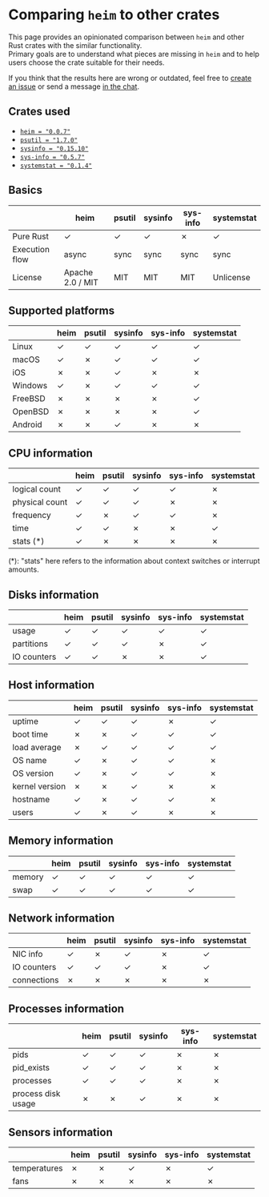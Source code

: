 # Comparing `heim` to other crates

This page provides an opinionated comparison between `heim` and
other Rust crates with the similar functionality.\
Primary goals are to understand what pieces are missing in `heim`
and to help users choose the crate suitable for their needs.

If you think that the results here are wrong or outdated,
feel free to [create an issue](https://github.com/heim-rs/heim/issues/new)
or send a message [in the chat](https://gitter.im/heim-rs/heim).

## Crates used

* [`heim = "0.0.7"`](https://crates.io/crates/heim)
* [`psutil = "1.7.0"`](https://crates.io/crates/psutil)
* [`sysinfo = "0.15.10"`](https://crates.io/crates/sysinfo)
* [`sys-info = "0.5.7"`](https://crates.io/crates/sys-info)
* [`systemstat = "0.1.4"`](https://crates.io/crates/systemstat)

## Basics

|                | heim             | psutil | sysinfo | sys-info | systemstat |
|----------------|------------------|--------|---------|----------|------------|
| Pure Rust      | ✓                | ✓      | ✓       | ✗        | ✓          |
| Execution flow | async            | sync   | sync    | sync     | sync       |
| License        | Apache 2.0 / MIT | MIT    | MIT     | MIT      | Unlicense  |

## Supported platforms

|            | heim     | psutil | sysinfo | sys-info | systemstat |
|------------|----------|--------|---------|----------|------------|
| Linux      | ✓        | ✓      | ✓       | ✓        | ✓          |
| macOS      | ✓        | ✗      | ✓       | ✓        | ✓          |
| iOS        | ✗        | ✗      | ✓       | ✗        | ✗          |
| Windows    | ✓        | ✗      | ✓       | ✓        | ✓          |
| FreeBSD    | ✗        | ✗      | ✗       | ✗        | ✓          |
| OpenBSD    | ✗        | ✗      | ✗       | ✗        | ✓          |
| Android    | ✗        | ✗      | ✓       | ✗        | ✗          |

## CPU information

|                | heim     | psutil | sysinfo | sys-info | systemstat |
|----------------|----------|--------|---------|----------|------------|
| logical count  | ✓        | ✓      | ✓       | ✓        | ✗          |
| physical count | ✓        | ✓      | ✓       | ✗        | ✗          |
| frequency      | ✓        | ✗      | ✓       | ✓        | ✗          |
| time           | ✓        | ✓      | ✗       | ✗        | ✓          |
| stats (*)      | ✓        | ✗      | ✗       | ✗        | ✗          |

(*): "stats" here refers to the information about context switches or interrupt
amounts.

## Disks information

|                | heim     | psutil | sysinfo | sys-info | systemstat |
|----------------|----------|--------|---------|----------|------------|
| usage          | ✓        | ✓      | ✓       | ✓        | ✓          |
| partitions     | ✓        | ✓      | ✓       | ✗        | ✓          |
| IO counters    | ✓        | ✓      | ✗       | ✗        | ✓          |

## Host information

|                  | heim     | psutil | sysinfo | sys-info | systemstat |
|------------------|----------|--------|---------|----------|------------|
| uptime           | ✓        | ✓      | ✓       | ✗        | ✓          |
| boot time        | ✗        | ✗      | ✓       | ✓        | ✓          |
| load average     | ✗        | ✓      | ✓       | ✓        | ✓          |
| OS name          | ✓        | ✗      | ✓       | ✓        | ✗          |
| OS version       | ✓        | ✗      | ✓       | ✓        | ✗          |
| kernel version   | ✗        | ✗      | ✓       | ✗        | ✗          |
| hostname         | ✓        | ✗      | ✓       | ✓        | ✗          |
| users            | ✓        | ✗      | ✓       | ✗        | ✗          |

## Memory information

|         | heim     | psutil | sysinfo | sys-info | systemstat |
|---------|----------|--------|---------|----------|------------|
| memory  | ✓        | ✓      | ✓       | ✓        | ✓          |
| swap    | ✓        | ✓      | ✓       | ✓        | ✓          |

## Network information

|             | heim     | psutil | sysinfo | sys-info | systemstat |
|-------------|----------|--------|---------|----------|------------|
| NIC info    | ✓        | ✗      | ✓       | ✗        | ✓          |
| IO counters | ✓        | ✓      | ✓       | ✗        | ✓          |
| connections | ✗        | ✗      | ✗       | ✗        | ✗          |

## Processes information

|                      | heim     | psutil | sysinfo | sys-info | systemstat |
|----------------------|----------|--------|---------|----------|------------|
| pids                 | ✓        | ✓      | ✓       | ✗        | ✗          |
| pid_exists           | ✓        | ✓      | ✓       | ✗        | ✗          |
| processes            | ✓        | ✓      | ✓       | ✗        | ✗          |
| process disk usage   | ✗        | ✗      | ✓       | ✗        | ✗          |

## Sensors information

|              | heim     | psutil | sysinfo | sys-info | systemstat |
|--------------|----------|--------|---------|----------|------------|
| temperatures | ✗        | ✗      | ✓       | ✗        | ✓          |
| fans         | ✗        | ✗      | ✗       | ✗        | ✗          |
